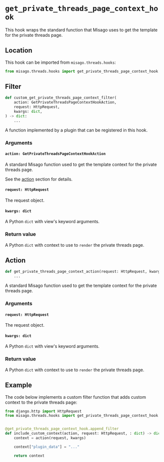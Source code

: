 # `get_private_threads_page_context_hook`

This hook wraps the standard function that Misago uses to get the template for the private threads page.


## Location

This hook can be imported from `misago.threads.hooks`:

```python
from misago.threads.hooks import get_private_threads_page_context_hook
```


## Filter

```python
def custom_get_private_threads_page_context_filter(
    action: GetPrivateThreadsPageContextHookAction,
    request: HttpRequest,
    kwargs: dict,
) -> dict:
    ...
```

A function implemented by a plugin that can be registered in this hook.


### Arguments

#### `action: GetPrivateThreadsPageContextHookAction`

A standard Misago function used to get the template context for the private threads page.

See the [action](#action) section for details.


#### `request: HttpRequest`

The request object.


#### `kwargs: dict`

A Python `dict` with view's keyword arguments.


### Return value

A Python `dict` with context to use to `render` the private threads page.


## Action

```python
def get_private_threads_page_context_action(request: HttpRequest, kwargs: dict) -> dict:
    ...
```

A standard Misago function used to get the template context for the private threads page.


### Arguments

#### `request: HttpRequest`

The request object.


#### `kwargs: dict`

A Python `dict` with view's keyword arguments.


### Return value

A Python `dict` with context to use to `render` the private threads page.


## Example

The code below implements a custom filter function that adds custom context to the private threads page:

```python
from django.http import HttpRequest
from misago.threads.hooks import get_private_threads_page_context_hook


@get_private_threads_page_context_hook.append_filter
def include_custom_context(action, request: HttpRequest, : dict) -> dict:
    context = action(request, kwargs)

    context["plugin_data"] = "..."

    return context
```